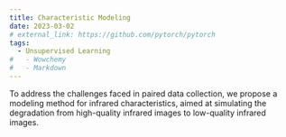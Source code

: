 ```yaml
---
title: Characteristic Modeling 
date: 2023-03-02
# external_link: https://github.com/pytorch/pytorch
tags:
  - Unsupervised Learning
#   - Wowchemy
#   - Markdown
---
```


To address the challenges faced in paired data collection, we propose a modeling method for infrared characteristics, aimed at simulating the degradation from high-quality infrared images to low-quality infrared images.

<!--more-->
